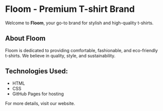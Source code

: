 # Floom - Premium T-shirt Brand

Welcome to **Floom**, your go-to brand for stylish and high-quality t-shirts.

## About Floom
Floom is dedicated to providing comfortable, fashionable, and eco-friendly t-shirts. We believe in quality, style, and sustainability.

## Technologies Used:
- HTML
- CSS
- GitHub Pages for hosting

For more details, visit our website.
